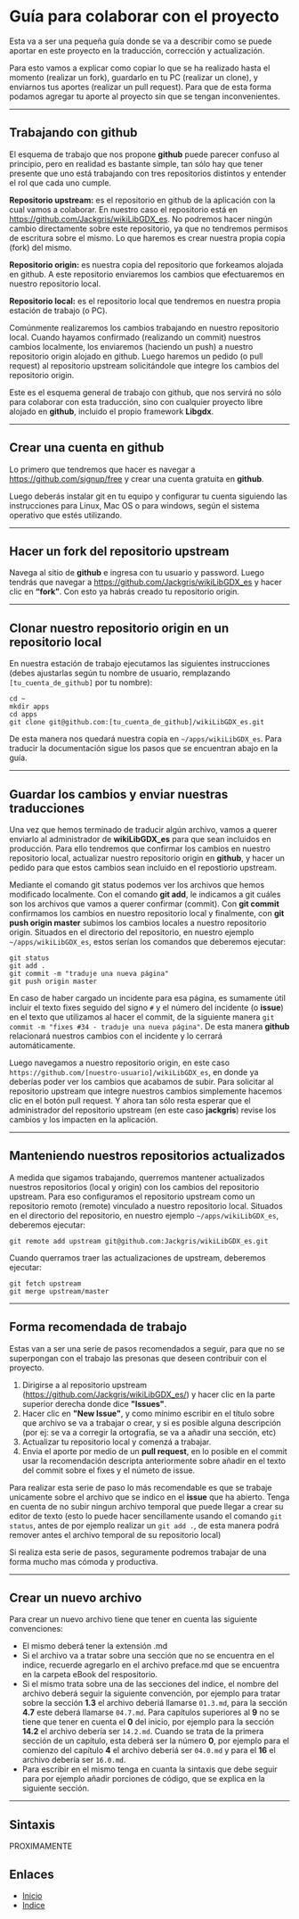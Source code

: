 # Guía para colaborar con el proyecto

Esta va a ser una pequeña guía donde se va a describir como se puede aportar en este proyecto en la traducción, corrección y actualización.

Para esto vamos a explicar como copiar lo que se ha realizado hasta el momento (realizar un fork), guardarlo en tu PC (realizar un clone), y enviarnos tus aportes (realizar un pull request).
Para que de esta forma podamos agregar tu aporte al proyecto sin que se tengan inconvenientes.

***

## Trabajando con github

El esquema de trabajo que nos propone **github** puede parecer confuso al principio, pero en realidad es bastante simple, tan sólo hay que tener presente que uno está trabajando con tres repositorios distintos y entender el rol que cada uno cumple.

**Repositorio upstream:** es el repositorio en github de la aplicación con la cual vamos a colaborar. En nuestro caso el repositorio está en https://github.com/Jackgris/wikiLibGDX_es. No podremos hacer ningún cambio directamente sobre este repositorio, ya que no tendremos permisos de escritura sobre el mismo. Lo que haremos es crear nuestra propia copia (fork) del mismo.

**Repositorio origin:** es nuestra copia del repositorio que forkeamos alojada en github. A este repositorio enviaremos los cambios que efectuaremos en nuestro repositorio local.

**Repositorio local:** es el repositorio local que tendremos en nuestra propia estación de trabajo (o PC).

Comúnmente realizaremos los cambios trabajando en nuestro repositorio local. Cuando hayamos confirmado (realizando un commit) nuestros cambios localmente, los enviaremos (haciendo un push) a nuestro repositorio origin alojado en github. Luego haremos un pedido (o pull request) al repositorio upstream solicitándole que integre los cambios del repositorio origin.

Este es el esquema general de trabajo con github, que nos servirá no sólo para colaborar con esta traducción, sino con cualquier proyecto libre alojado en **github**, incluido el propio framework **Libgdx**.

***

## Crear una cuenta en github

Lo primero que tendremos que hacer es navegar a https://github.com/signup/free y crear una cuenta gratuita en **github**.

Luego deberás instalar git en tu equipo y configurar tu cuenta siguiendo las instrucciones para Linux, Mac OS o para windows, según el sistema operativo que estés utilizando.

***

## Hacer un fork del repositorio upstream

Navega al sitio de **github** e ingresa con tu usuario y password. Luego tendrás que navegar a https://github.com/Jackgris/wikiLibGDX_es y hacer clic en **“fork”**. Con esto ya habrás creado tu repositorio origin.

***

## Clonar nuestro repositorio origin en un repositorio local

En nuestra estación de trabajo ejecutamos las siguientes instrucciones (debes ajustarlas según tu nombre de usuario, remplazando `[tu_cuenta_de_github]` por tu nombre):

    cd ~
    mkdir apps
    cd apps
    git clone git@github.com:[tu_cuenta_de_github]/wikiLibGDX_es.git

De esta manera nos quedará nuestra copia en `~/apps/wikiLibGDX_es`. Para traducir la documentación sigue los pasos que se encuentran abajo en la guía. 

***

## Guardar los cambios y enviar nuestras traducciones

Una vez que hemos terminado de traducir algún archivo, vamos a querer enviarlo al administrador de **wikiLibGDX_es** para que sean incluidos en producción. Para ello tendremos que confirmar los cambios en nuestro repositorio local, actualizar nuestro repositorio origin en **github**, y hacer un pedido para que estos cambios sean incluido en el repostiorio upstream.

Mediante el comando git status podemos ver los archivos que hemos modificado localmente. Con el comando **git add**, le indicamos a git cuáles son los archivos que vamos a querer confirmar (commit). Con **git commit** confirmamos los cambios en nuestro repositorio local y finalmente, con **git push origin master** subimos los cambios locales a nuestro repositorio origin. Situados en el directorio del repositorio, en nuestro ejemplo `~/apps/wikiLibGDX_es`, estos serían los comandos que deberemos ejecutar:

    git status
    git add .
    git commit -m "traduje una nueva página"
    git push origin master

En caso de haber cargado un incidente para esa página, es sumamente útil incluir el texto fixes seguido del signo `#` y el número del incidente (o **issue**) en el texto que utilizamos al hacer el commit, de la siguiente manera `git commit -m "fixes #34 - traduje una nueva página"`. De esta manera **github** relacionará nuestros cambios con el incidente y lo cerrará automáticamente.

Luego navegamos a nuestro repositorio origin, en este caso `https://github.com/[nuestro-usuario]/wikiLibGDX_es`, en donde ya deberías poder ver los cambios que acabamos de subir. Para solicitar al repositorio upstream que integre nuestros cambios simplemente hacemos clic en el botón pull request. Y ahora tan sólo resta esperar que el administrador del repositorio upstream (en este caso **jackgris**) revise los cambios y los impacten en la aplicación.

***

## Manteniendo nuestros repositorios actualizados

A medida que sigamos trabajando, querremos mantener actualizados nuestros repositorios (local y origin) con los cambios del repositorio upstream. Para eso configuramos el repositorio upstream como un repositorio remoto (remote) vinculado a nuestro repositorio local. Situados en el directorio del repositorio, en nuestro ejemplo `~/apps/wikiLibGDX_es`, deberemos ejecutar:

    git remote add upstream git@github.com:Jackgris/wikiLibGDX_es.git

Cuando querramos traer las actualizaciones de upstream, deberemos ejecutar:

    git fetch upstream
    git merge upstream/master

***

## Forma recomendada de trabajo

Estas van a ser una serie de pasos recomendados a seguir, para que no se superpongan con el trabajo las presonas que deseen contribuir con el proyecto.

1. Dirigirse a al repositorio upstream (https://github.com/Jackgris/wikiLibGDX_es/) y hacer clic en la parte superior derecha donde dice **"Issues"**.
2. Hacer clic en **"New Issue"**, y como mínimo escribir en el título sobre que archivo se va a trabajar o crear, y si es posible alguna descripción (por ej: se va a corregir la ortografía, se va a añadir una sección, etc)  
3. Actualizar tu repositorio local y comenzá a trabajar.
4. Envia el aporte por medio de un **pull request**, en lo posible en el commit usar la recomendación descripta anteriormente sobre añadir en el texto del commit sobre el fixes y el númeto de issue.

Para realizar esta serie de paso lo más recomendable es que se trabaje unicamente sobre el archivo que se indico en el **issue** que ha abierto.
Tenga en cuenta de no subir ningun archivo temporal que puede llegar a crear su editor de texto (esto lo puede hacer sencillamente usando el comando `git status`, antes de por ejemplo realizar un `git add .`, de esta manera podrá remover  antes el archivo temporal de su repositorio local)

Si realiza esta serie de pasos, seguramente podremos trabajar de una forma mucho mas cómoda y productiva.

***

## Crear un nuevo archivo

Para crear un nuevo archivo tiene que tener en cuenta las siguiente convenciones:

- El mismo deberá tener la extensión .md
- Si el archivo va a tratar sobre una sección que no se encuentra en el indice, recuerde agregarlo en el archivo preface.md que se encuentra en la carpeta eBook del respositorio.
- Si el mismo trata sobre una de las secciones del indice, el nombre del archivo deberá seguir la siguiente convención, por ejemplo para tratar sobre la sección **1.3** el archivo deberiá llamarse `01.3.md`, para la sección **4.7** este deberá llamarse `04.7.md`. Para capítulos superiores al **9** no se tiene que tener en cuenta el **0** del inicio, por ejemplo para la sección **14.2** el archivo debería ser `14.2.md`.
Cuando se trata de la primera sección de un capítulo, esta deberá ser la número **0**, por ejemplo para el comienzo del capítulo **4** el archivo deberiá ser `04.0.md` y para el **16** el archivo debería ser `16.0.md`.
- Para escribir en el mismo tenga en cuanta la sintaxis que debe seguir para por ejemplo añadir porciones de código, que se explica en la siguiente sección.

***

## Sintaxis 

PROXIMAMENTE


## Enlaces

- [Inicio](../README.md)
- [Indice](preface.md)